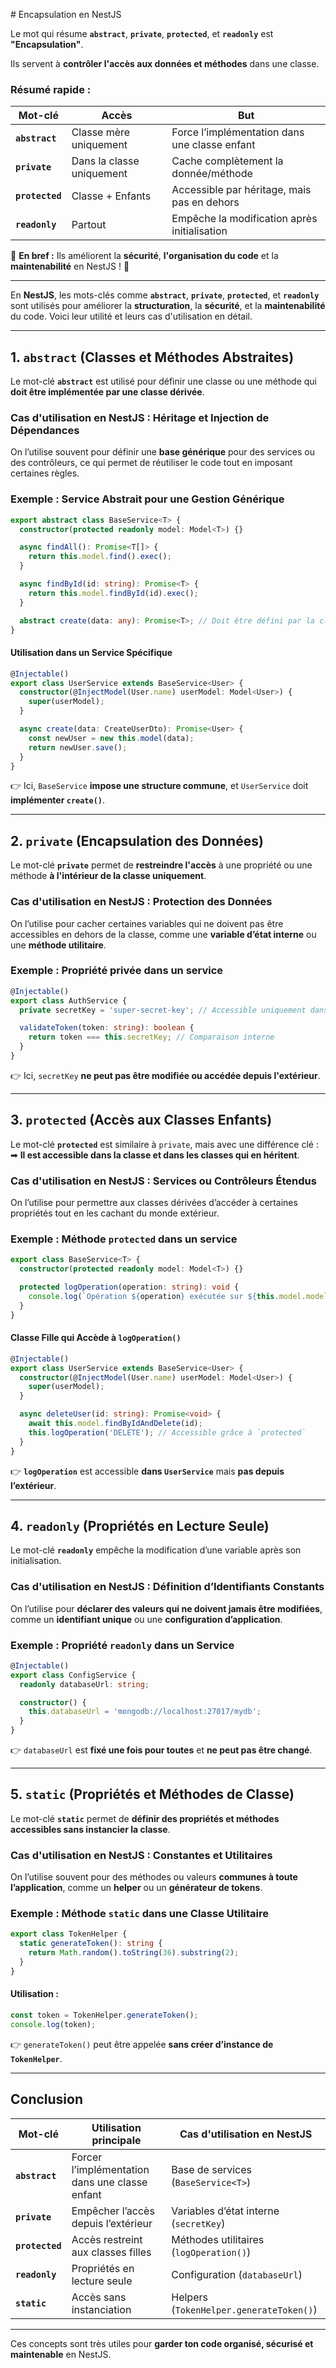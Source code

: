 # Encapsulation en NestJS 

Le mot qui résume **`abstract`**, **`private`**, **`protected`**, et **`readonly`** est **"Encapsulation"**.  

Ils servent à **contrôler l'accès aux données et méthodes** dans une classe.  

### **Résumé rapide :**
| Mot-clé        | Accès | But |
|---------------|---------------------|------------------------------|
| **`abstract`**  | Classe mère uniquement | Force l’implémentation dans une classe enfant |
| **`private`**   | Dans la classe uniquement | Cache complètement la donnée/méthode |
| **`protected`** | Classe + Enfants | Accessible par héritage, mais pas en dehors |
| **`readonly`**  | Partout | Empêche la modification après initialisation |

🔹 **En bref :** Ils améliorent la **sécurité**, **l'organisation du code** et la **maintenabilité** en NestJS ! 🚀

---

En **NestJS**, les mots-clés comme **`abstract`**, **`private`**, **`protected`**, et **`readonly`** sont utilisés pour améliorer la **structuration**, la **sécurité**, et la **maintenabilité** du code. Voici leur utilité et leurs cas d'utilisation en détail.

---

## **1. `abstract` (Classes et Méthodes Abstraites)**
Le mot-clé **`abstract`** est utilisé pour définir une classe ou une méthode qui **doit être implémentée par une classe dérivée**.

### **Cas d'utilisation en NestJS : Héritage et Injection de Dépendances**
On l’utilise souvent pour définir une **base générique** pour des services ou des contrôleurs, ce qui permet de réutiliser le code tout en imposant certaines règles.

### **Exemple : Service Abstrait pour une Gestion Générique**
```typescript
export abstract class BaseService<T> {
  constructor(protected readonly model: Model<T>) {}

  async findAll(): Promise<T[]> {
    return this.model.find().exec();
  }

  async findById(id: string): Promise<T> {
    return this.model.findById(id).exec();
  }

  abstract create(data: any): Promise<T>; // Doit être défini par la classe enfant
}
```
#### **Utilisation dans un Service Spécifique**
```typescript
@Injectable()
export class UserService extends BaseService<User> {
  constructor(@InjectModel(User.name) userModel: Model<User>) {
    super(userModel);
  }

  async create(data: CreateUserDto): Promise<User> {
    const newUser = new this.model(data);
    return newUser.save();
  }
}
```
👉 Ici, `BaseService` **impose une structure commune**, et `UserService` doit **implémenter `create()`**.

---

## **2. `private` (Encapsulation des Données)**
Le mot-clé **`private`** permet de **restreindre l'accès** à une propriété ou une méthode **à l'intérieur de la classe uniquement**.

### **Cas d'utilisation en NestJS : Protection des Données**
On l’utilise pour cacher certaines variables qui ne doivent pas être accessibles en dehors de la classe, comme une **variable d’état interne** ou une **méthode utilitaire**.

### **Exemple : Propriété privée dans un service**
```typescript
@Injectable()
export class AuthService {
  private secretKey = 'super-secret-key'; // Accessible uniquement dans cette classe

  validateToken(token: string): boolean {
    return token === this.secretKey; // Comparaison interne
  }
}
```
👉 Ici, `secretKey` **ne peut pas être modifiée ou accédée depuis l'extérieur**.

---

## **3. `protected` (Accès aux Classes Enfants)**
Le mot-clé **`protected`** est similaire à `private`, mais avec une différence clé :  
➡ **Il est accessible dans la classe et dans les classes qui en héritent**.

### **Cas d'utilisation en NestJS : Services ou Contrôleurs Étendus**
On l’utilise pour permettre aux classes dérivées d’accéder à certaines propriétés tout en les cachant du monde extérieur.

### **Exemple : Méthode `protected` dans un service**
```typescript
export class BaseService<T> {
  constructor(protected readonly model: Model<T>) {}

  protected logOperation(operation: string): void {
    console.log(`Opération ${operation} exécutée sur ${this.model.modelName}`);
  }
}
```
#### **Classe Fille qui Accède à `logOperation()`**
```typescript
@Injectable()
export class UserService extends BaseService<User> {
  constructor(@InjectModel(User.name) userModel: Model<User>) {
    super(userModel);
  }

  async deleteUser(id: string): Promise<void> {
    await this.model.findByIdAndDelete(id);
    this.logOperation('DELETE'); // Accessible grâce à `protected`
  }
}
```
👉 **`logOperation`** est accessible **dans `UserService`** mais **pas depuis l’extérieur**.

---

## **4. `readonly` (Propriétés en Lecture Seule)**
Le mot-clé **`readonly`** empêche la modification d’une variable après son initialisation.

### **Cas d'utilisation en NestJS : Définition d’Identifiants Constants**
On l’utilise pour **déclarer des valeurs qui ne doivent jamais être modifiées**, comme un **identifiant unique** ou une **configuration d’application**.

### **Exemple : Propriété `readonly` dans un Service**
```typescript
@Injectable()
export class ConfigService {
  readonly databaseUrl: string;

  constructor() {
    this.databaseUrl = 'mongodb://localhost:27017/mydb';
  }
}
```
👉 `databaseUrl` est **fixé une fois pour toutes** et **ne peut pas être changé**.

---

## **5. `static` (Propriétés et Méthodes de Classe)**
Le mot-clé **`static`** permet de **définir des propriétés et méthodes accessibles sans instancier la classe**.

### **Cas d'utilisation en NestJS : Constantes et Utilitaires**
On l’utilise souvent pour des méthodes ou valeurs **communes à toute l’application**, comme un **helper** ou un **générateur de tokens**.

### **Exemple : Méthode `static` dans une Classe Utilitaire**
```typescript
export class TokenHelper {
  static generateToken(): string {
    return Math.random().toString(36).substring(2);
  }
}
```
#### **Utilisation :**
```typescript
const token = TokenHelper.generateToken();
console.log(token);
```
👉 `generateToken()` peut être appelée **sans créer d’instance de `TokenHelper`**.

---

## **Conclusion**
| Mot-clé | Utilisation principale | Cas d'utilisation en NestJS |
|---------|------------------|---------------------------|
| **`abstract`** | Forcer l’implémentation dans une classe enfant | Base de services (`BaseService<T>`) |
| **`private`** | Empêcher l’accès depuis l’extérieur | Variables d’état interne (`secretKey`) |
| **`protected`** | Accès restreint aux classes filles | Méthodes utilitaires (`logOperation()`) |
| **`readonly`** | Propriétés en lecture seule | Configuration (`databaseUrl`) |
| **`static`** | Accès sans instanciation | Helpers (`TokenHelper.generateToken()`) |

---

Ces concepts sont très utiles pour **garder ton code organisé, sécurisé et maintenable** en NestJS. 


